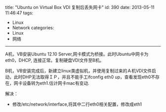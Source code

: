 title: "Ubuntu on Virtual Box VDI 复制后丢失网卡"
id: 390
date: 2013-05-11 11:46:47
tags: 
- Linux
- Network
categories: 
- Linux
- 网络
---

A机，VB安装Ubuntu 12.10 Server,网卡模式为桥接。此时Ubuntu中网卡为eth0，DHCP, 连接正常。复制硬盘VDI文件至B机。

B机，VB安装完成后，新建立linux类虚拟机，并使用复制过来的Ａ机VDI文件启动，此时DHP无法取得ＩＰ，并且不能手工ifconfig eth0 up，查看发现eth0不存在，网卡设备转为eth1.估计网卡mac有变动.

解决：
- 修改/etc/network/interface,将其中二行eth0相关配置，修改成eth1